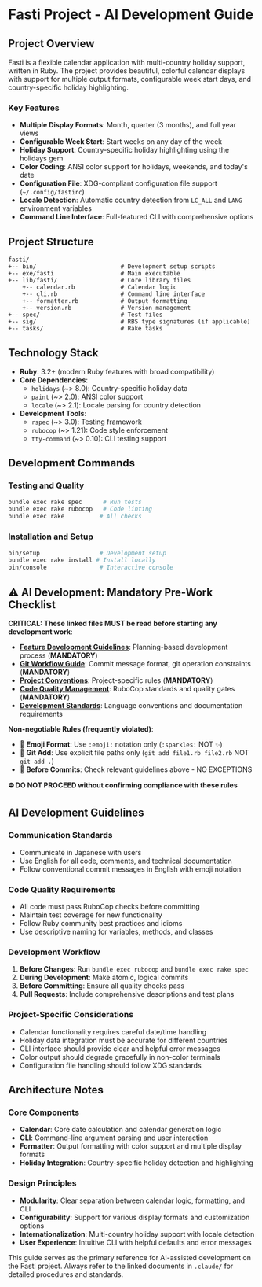 # Fasti Project - AI Development Guide

## Project Overview

Fasti is a flexible calendar application with multi-country holiday support, written in Ruby. The project provides beautiful, colorful calendar displays with support for multiple output formats, configurable week start days, and country-specific holiday highlighting.

### Key Features
- **Multiple Display Formats**: Month, quarter (3 months), and full year views
- **Configurable Week Start**: Start weeks on any day of the week
- **Holiday Support**: Country-specific holiday highlighting using the holidays gem
- **Color Coding**: ANSI color support for holidays, weekends, and today's date
- **Configuration File**: XDG-compliant configuration file support (`~/.config/fastirc`)
- **Locale Detection**: Automatic country detection from `LC_ALL` and `LANG` environment variables
- **Command Line Interface**: Full-featured CLI with comprehensive options

## Project Structure

```
fasti/
+-- bin/                        # Development setup scripts
+-- exe/fasti                   # Main executable
+-- lib/fasti/                  # Core library files
    +-- calendar.rb             # Calendar logic
    +-- cli.rb                  # Command line interface
    +-- formatter.rb            # Output formatting
    +-- version.rb              # Version management
+-- spec/                       # Test files
+-- sig/                        # RBS type signatures (if applicable)
+-- tasks/                      # Rake tasks
```

## Technology Stack

- **Ruby**: 3.2+ (modern Ruby features with broad compatibility)
- **Core Dependencies**:
  - `holidays` (~> 8.0): Country-specific holiday data
  - `paint` (~> 2.0): ANSI color support
  - `locale` (~> 2.1): Locale parsing for country detection
- **Development Tools**:
  - `rspec` (~> 3.0): Testing framework
  - `rubocop` (~> 1.21): Code style enforcement
  - `tty-command` (~> 0.10): CLI testing support

## Development Commands

### Testing and Quality
```bash
bundle exec rake spec      # Run tests
bundle exec rake rubocop   # Code linting
bundle exec rake          # All checks
```

### Installation and Setup
```bash
bin/setup                 # Development setup
bundle exec rake install # Install locally
bin/console               # Interactive console
```

## :warning: AI Development: Mandatory Pre-Work Checklist

**CRITICAL: These linked files MUST be read before starting any development work**:

- **[Feature Development Guidelines](.claude/feature-development.md)**: Planning-based development process (**MANDATORY**)
- **[Git Workflow Guide](.claude/git-workflow.md)**: Commit message format, git operation constraints (**MANDATORY**)
- **[Project Conventions](.claude/project-conventions.md)**: Project-specific rules (**MANDATORY**)
- **[Code Quality Management](.claude/code-quality.md)**: RuboCop standards and quality gates (**MANDATORY**)
- **[Development Standards](.claude/development-standards.md)**: Language conventions and documentation requirements

**Non-negotiable Rules (frequently violated)**:
- :art: **Emoji Format**: Use `:emoji:` notation only (`:sparkles:` NOT `✨`)
- :file_folder: **Git Add**: Use explicit file paths only (`git add file1.rb file2.rb` NOT `git add .`)
- :wrench: **Before Commits**: Check relevant guidelines above - NO EXCEPTIONS

**:no_entry: DO NOT PROCEED without confirming compliance with these rules**

## AI Development Guidelines

### Communication Standards
- Communicate in Japanese with users
- Use English for all code, comments, and technical documentation
- Follow conventional commit messages in English with emoji notation

### Code Quality Requirements
- All code must pass RuboCop checks before committing
- Maintain test coverage for new functionality
- Follow Ruby community best practices and idioms
- Use descriptive naming for variables, methods, and classes

### Development Workflow
1. **Before Changes**: Run `bundle exec rubocop` and `bundle exec rake spec`
2. **During Development**: Make atomic, logical commits
3. **Before Committing**: Ensure all quality checks pass
4. **Pull Requests**: Include comprehensive descriptions and test plans

### Project-Specific Considerations
- Calendar functionality requires careful date/time handling
- Holiday data integration must be accurate for different countries
- CLI interface should provide clear and helpful error messages
- Color output should degrade gracefully in non-color terminals
- Configuration file handling should follow XDG standards

## Architecture Notes

### Core Components
- **Calendar**: Core date calculation and calendar generation logic
- **CLI**: Command-line argument parsing and user interaction
- **Formatter**: Output formatting with color support and multiple display formats
- **Holiday Integration**: Country-specific holiday detection and highlighting

### Design Principles
- **Modularity**: Clear separation between calendar logic, formatting, and CLI
- **Configurability**: Support for various display formats and customization options
- **Internationalization**: Multi-country holiday support with locale detection
- **User Experience**: Intuitive CLI with helpful defaults and error messages

This guide serves as the primary reference for AI-assisted development on the Fasti project. Always refer to the linked documents in `.claude/` for detailed procedures and standards.
